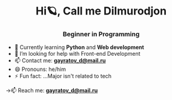 <h1 align="center">Hi🪐, Call me Dilmurodjon</h1>
<h3 align="center">Beginner in Programming</h3>

- 📖 Currently learning **Python** and **Web development**
- 🤔 I’m looking for help with Front-end Development
- 📫 Contact me: **gayratov_d@mail.ru**
- 😄 Pronouns: he/him
- ⚡ Fun fact: ...Major isn't related to tech

->📫 Reach me: **gayratov_d@mail.ru**

